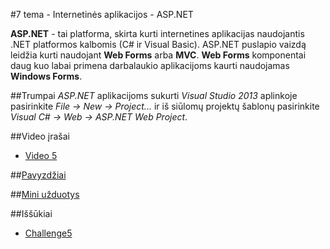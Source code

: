 ﻿#7 tema - Internetinės aplikacijos - ASP.NET

**ASP.NET** - tai platforma, skirta kurti internetines aplikacijas naudojantis .NET platformos kalbomis (C# ir Visual Basic). ASP.NET puslapio vaizdą leidžia kurti naudojant **Web Forms** arba **MVC**. **Web Forms** komponentai daug kuo labai primena darbalaukio aplikacijoms kaurti naudojamas **Windows Forms**.

##Trumpai
*ASP.NET* aplikacijoms sukurti *Visual Studio 2013* aplinkoje pasirinkite *File -> New -> Project...* ir iš siūlomų projektų šablonų pasirinkite *Visual C# -> Web -> ASP.NET Web Project*.

##Video įrašai
- [Video 5](https://github.com/niku-live/jpvs2015/blob/master/VIDEO.md#video-5)

##[Pavyzdžiai](https://github.com/niku-live/jpvs2015/tree/master/07%20tema%20-%20Web%20-%20ASP.NET/Examples)

##[Mini užduotys](https://github.com/niku-live/jpvs2015/tree/master/07%20tema%20-%20Web%20-%20ASP.NET/Mini%20Problems)

##Iššūkiai
- [Challenge5](https://github.com/niku-live/jpvs2015/blob/master/CHALLANGES.md#challange5)